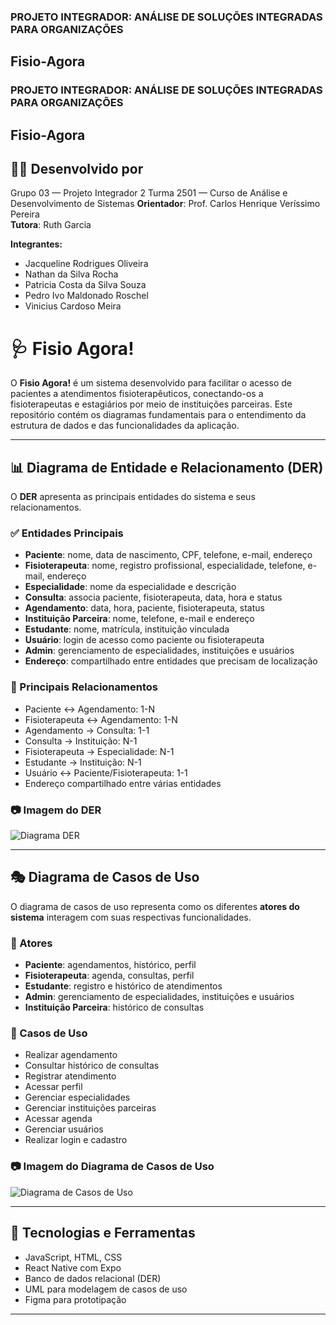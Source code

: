 ### PROJETO INTEGRADOR: ANÁLISE DE SOLUÇÕES INTEGRADAS PARA ORGANIZAÇÕES  

## Fisio-Agora  

### PROJETO INTEGRADOR: ANÁLISE DE SOLUÇÕES INTEGRADAS PARA ORGANIZAÇÕES  

## Fisio-Agora  

## 👨‍💻 Desenvolvido por

Grupo 03 — Projeto Integrador 2 
Turma 2501 — Curso de Análise e Desenvolvimento de Sistemas 
**Orientador**: Prof. Carlos Henrique Veríssimo Pereira  
**Tutora**: Ruth Garcia 

**Integrantes:**  
- Jacqueline Rodrigues Oliveira  
- Nathan da Silva Rocha  
- Patricia Costa da Silva Souza  
- Pedro Ivo Maldonado Roschel  
- Vinicius Cardoso Meira  

# 🩺 Fisio Agora!

O **Fisio Agora!** é um sistema desenvolvido para facilitar o acesso de pacientes a atendimentos fisioterapêuticos, conectando-os a fisioterapeutas e estagiários por meio de instituições parceiras. Este repositório contém os diagramas fundamentais para o entendimento da estrutura de dados e das funcionalidades da aplicação.

---

## 📊 Diagrama de Entidade e Relacionamento (DER)

O **DER** apresenta as principais entidades do sistema e seus relacionamentos.

### ✅ Entidades Principais

- **Paciente**: nome, data de nascimento, CPF, telefone, e-mail, endereço  
- **Fisioterapeuta**: nome, registro profissional, especialidade, telefone, e-mail, endereço  
- **Especialidade**: nome da especialidade e descrição  
- **Consulta**: associa paciente, fisioterapeuta, data, hora e status  
- **Agendamento**: data, hora, paciente, fisioterapeuta, status  
- **Instituição Parceira**: nome, telefone, e-mail e endereço  
- **Estudante**: nome, matrícula, instituição vinculada  
- **Usuário**: login de acesso como paciente ou fisioterapeuta  
- **Admin**: gerenciamento de especialidades, instituições e usuários  
- **Endereço**: compartilhado entre entidades que precisam de localização

### 🔗 Principais Relacionamentos

- Paciente ↔ Agendamento: 1-N  
- Fisioterapeuta ↔ Agendamento: 1-N  
- Agendamento → Consulta: 1-1  
- Consulta → Instituição: N-1  
- Fisioterapeuta → Especialidade: N-1  
- Estudante → Instituição: N-1  
- Usuário ↔ Paciente/Fisioterapeuta: 1-1  
- Endereço compartilhado entre várias entidades

### 📷 Imagem do DER

![Diagrama DER](assets/diagrama_der.png)

---

## 🎭 Diagrama de Casos de Uso

O diagrama de casos de uso representa como os diferentes **atores do sistema** interagem com suas respectivas funcionalidades.

### 👥 Atores

- **Paciente**: agendamentos, histórico, perfil  
- **Fisioterapeuta**: agenda, consultas, perfil  
- **Estudante**: registro e histórico de atendimentos  
- **Admin**: gerenciamento de especialidades, instituições e usuários  
- **Instituição Parceira**: histórico de consultas

### 🧩 Casos de Uso

- Realizar agendamento  
- Consultar histórico de consultas  
- Registrar atendimento  
- Acessar perfil  
- Gerenciar especialidades  
- Gerenciar instituições parceiras  
- Acessar agenda  
- Gerenciar usuários  
- Realizar login e cadastro

### 📷 Imagem do Diagrama de Casos de Uso

![Diagrama de Casos de Uso](./assets/diagrama_casos_de_uso.png)

---

## 🚀 Tecnologias e Ferramentas

- JavaScript, HTML, CSS  
- React Native com Expo  
- Banco de dados relacional (DER)  
- UML para modelagem de casos de uso  
- Figma para prototipação

---







